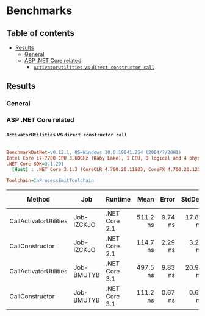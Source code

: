 # Benchmarks

## Table of contents

* [Results](#results)
  * [General](#general)
  * [ASP .NET Core related](#asp-net-core-related)
    * [`ActivatorUtilities` vs `direct constructor call`](#activatorutilities-vs-direct-constructor-call)

## Results

### General

### ASP .NET Core related

#### `ActivatorUtilities` vs `direct constructor call`

``` ini

BenchmarkDotNet=v0.12.1, OS=Windows 10.0.19041.264 (2004/?/20H1)
Intel Core i7-7700 CPU 3.60GHz (Kaby Lake), 1 CPU, 8 logical and 4 physical cores
.NET Core SDK=3.1.201
  [Host] : .NET Core 3.1.3 (CoreCLR 4.700.20.11803, CoreFX 4.700.20.12001), X64 RyuJIT

Toolchain=InProcessEmitToolchain  

```
|                 Method |        Job |       Runtime |     Mean |   Error |   StdDev |  Gen 0 | Gen 1 | Gen 2 | Allocated |
|----------------------- |----------- |-------------- |---------:|--------:|---------:|-------:|------:|------:|----------:|
| CallActivatorUtilities | Job-IZCKJO | .NET Core 2.1 | 511.2 ns | 9.74 ns | 17.82 ns | 0.0496 |     - |     - |     208 B |
|        CallConstructor | Job-IZCKJO | .NET Core 2.1 | 114.7 ns | 2.29 ns |  3.21 ns | 0.0113 |     - |     - |      48 B |
| CallActivatorUtilities | Job-BMUTYB | .NET Core 3.1 | 497.5 ns | 9.83 ns | 20.95 ns | 0.0486 |     - |     - |     208 B |
|        CallConstructor | Job-BMUTYB | .NET Core 3.1 | 111.2 ns | 0.67 ns |  0.63 ns | 0.0113 |     - |     - |      48 B |
